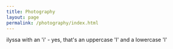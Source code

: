 ```yaml
---
title: Photography
layout: page
permalink: /photography/index.html
---
```


ilyssa with an 'i' - yes, that's an uppercase 'I' and a lowercase 'l'<br>